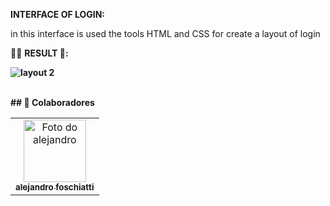 <b>INTERFACE OF LOGIN:</b>

in this interface is used the tools HTML and CSS for create a layout of login

👨‍💻 <b>RESULT 🤩:<b>

![layout 2](https://user-images.githubusercontent.com/89212334/131198689-6fd54212-d05f-4907-ac26-3246b01ce150.png)
  
  
  <br>
  ## 🤝 Colaboradores
  
  <table>
  <tr>
    <td align="center">
      <a href="#">
        <img src="https://avatars.githubusercontent.com/u/89212334?v=4" width="100px;" alt="Foto do alejandro"/><br>
        <sub>
          <b>alejandro foschiatti</b>
        </sub>
      </a>
    </td>
  </tr>
</table>
